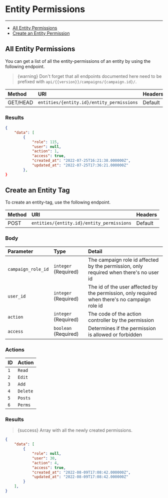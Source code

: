 # Entity Permissions

---

- [All Entity Permissions](#all-entity-permissions)
- [Create an Entity Permission](#create-entity-permissions)

<a name="all-entity-permissions"></a>
## All Entity Permissions

You can get a list of all the entity-permissions of an entity by using the following endpoint.

> {warning} Don't forget that all endpoints documented here need to be prefixed with `api/{{version}}/campaigns/{campaign.id}/`.


| Method | URI | Headers |
| :- |   :-   |  :-  |
| GET/HEAD | `entities/{entity.id}/entity_permissions` | Default |

### Results
```json
{
    "data": [
        {
            "role": 115,
            "user": null,
            "action": 1,
            "access": true,
            "created_at": "2022-07-25T16:21:38.000000Z",
            "updated_at": "2022-07-25T17:36:21.000000Z"
        },
}
```
<a name="create-entity-tag"></a>
## Create an Entity Tag

To create an entity-tag, use the following endpoint.

| Method | URI | Headers |
| :- |   :-   |  :-  |
| POST | `entities/{entity.id}/entity_permissions` | Default |

### Body

| Parameter | Type | Detail |
| :- |   :-   |  :-  |
| `campaign_role_id` | `integer` (Required) | The campaign role id affected by the permission, only required when there's no user id |
| `user_id` | `integer` (Required) | The id of the user affected by the permission, only required when there's no campaign role id|
| `action` | `integer` (Required) | The code of the action controller by the permission |
| `access` | `boolean` (Required) | Determines if the permission is allowed or forbidden |

### Actions

| ID | Action |
| :- |   :-   |
| `1` | `Read` | 
| `2` | `Edit` | 
| `3` | `Add` | 
| `4` | `Delete` | 
| `5` | `Posts` | 
| `6` | `Perms` |
### Results

> {success} Array with all the newly created permissions.

```json
{
    "data": [
        {
            "role": null,
            "user": 30,
            "action": 4,
            "access": true,
            "created_at": "2022-08-09T17:08:42.000000Z",
            "updated_at": "2022-08-09T17:08:42.000000Z"
        }
    ],
}
```